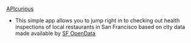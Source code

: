 [APIcurious](https://obscure-reaches-26420.herokuapp.com/)

- This simple app allows you to jump right in to checking out health inspections of local restaurants in San Francisco based on city data made available by [SF OpenData](https://data.sfgov.org/Health-and-Social-Services/Food-Inspections-LIVES-Standard/pyih-qa8i)
